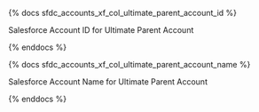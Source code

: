 {% docs sfdc_accounts_xf_col_ultimate_parent_account_id %}

Salesforce Account ID for Ultimate Parent Account

{% enddocs %}

{% docs sfdc_accounts_xf_col_ultimate_parent_account_name %}

Salesforce Account Name for Ultimate Parent Account

{% enddocs %}